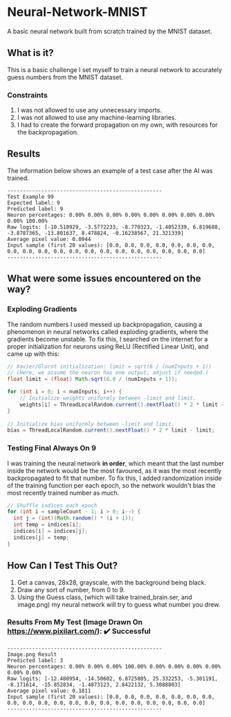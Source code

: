 # Neural-Network-MNIST
A basic neural network built from scratch trained by the MNIST dataset.
## What is it?
This is a basic challenge I set myself to train a neural network to accurately guess numbers from the MNIST dataset.
### Constraints
1. I was not allowed to use any unnecessary imports.
2. I was not allowed to use any machine-learning libraries.
3. I had to create the forward propagation on my own, with resources for the backpropagation.
## Results
The information below shows an example of a test case after the AI was trained.
```
--------------------------------------------------
Test Example 99
Expected label: 9
Predicted label: 9
Neuron percentages: 0.00% 0.00% 0.00% 0.00% 0.00% 0.00% 0.00% 0.00% 0.00% 100.00% 
Raw logits: [-10.510929, -3.5772233, -8.770323, -1.4052339, 6.819688, -3.8787365, -13.801637, 8.478824, -0.16238567, 21.321339]
Average pixel value: 0.0944
Input sample (first 20 values): [0.0, 0.0, 0.0, 0.0, 0.0, 0.0, 0.0, 0.0, 0.0, 0.0, 0.0, 0.0, 0.0, 0.0, 0.0, 0.0, 0.0, 0.0, 0.0, 0.0]
--------------------------------------------------
```
## What were some issues encountered on the way?
### Exploding Gradients
The random numbers I used messed up backpropagation, causing a phenomenon in neural networks called exploding gradients, where the gradients become unstable.
To fix this, I searched on the internet for a proper initialization for neurons using ReLU (Rectified Linear Unit), and came up with this:
```java
// Xavier/Glorot initialization: limit = sqrt(6 / (numInputs + 1))
// (Here, we assume the neuron has one output; adjust if needed.)
float limit = (float) Math.sqrt(6.0 / (numInputs + 1));

for (int i = 0; i < numInputs; i++) {
    // Initialize weights uniformly between -limit and limit.
    weights[i] = ThreadLocalRandom.current().nextFloat() * 2 * limit - limit;
}
        
// Initialize bias uniformly between -limit and limit.
bias = ThreadLocalRandom.current().nextFloat() * 2 * limit - limit;
```
### Testing Final Always On 9
I was training the neural network **in order**, which meant that the last number inside the network would be the most favoured, as it was the most recently backpropagated to fit that number.
To fix this, I added randomization inside of the training function per each epoch, so the network wouldn't bias the most recently trained number as much.
```java
// Shuffle indices each epoch
for (int i = sampleCount - 1; i > 0; i--) {
  int j = (int)(Math.random() * (i + 1));
  int temp = indices[i];
  indices[i] = indices[j];
  indices[j] = temp;
}
```
## How Can I Test This Out?
1. Get a canvas, 28x28, grayscale, with the background being black.
2. Draw any sort of number, from 0 to 9.
3. Using the Guess class, (which will take trained_brain.ser, and image.png) my neural network will try to guess what number you drew.
### Results From My Test (Image Drawn On https://www.pixilart.com/): ✔️ Successful
```
--------------------------------------------------
Image.png Result
Predicted label: 3
Neuron percentages: 0.00% 0.00% 0.00% 100.00% 0.00% 0.00% 0.00% 0.00% 0.00% 0.00% 
Raw logits: [-12.480954, -14.50602, 6.8725805, 25.332253, -5.301191, -8.171614, -15.852834, -1.4873123, 2.8422132, 5.3088803]
Average pixel value: 0.1811
Input sample (first 20 values): [0.0, 0.0, 0.0, 0.0, 0.0, 0.0, 0.0, 0.0, 0.0, 0.0, 0.0, 0.0, 0.0, 0.0, 0.0, 0.0, 0.0, 0.0, 0.0, 0.0]
--------------------------------------------------
```
